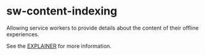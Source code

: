 # sw-content-indexing
Allowing service workers to provide details about the content of their offline experiences.

See the [EXPLAINER](https://github.com/drufball/sw-content-indexing/blob/master/EXPLAINER.md) for more information.
